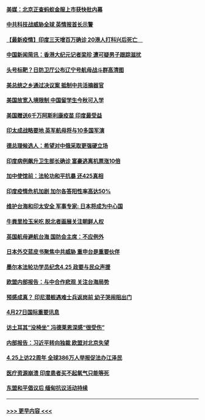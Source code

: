 #### [美媒：北京正查蚂蚁金服上市获快批内幕](../pages/prog202/a103105857.md?t=04281101) 
#### [中共科技战威胁全球 英情报首长示警](../pages/prog202/a103105656.md?t=04281101) 
#### [【最新疫情】印度三天增百万确诊 20港人打科兴后死亡　](../pages/prog202/a103105577.md?t=04281101) 
#### [中国新闻简讯：香港大纪元记者梁珍 遭可疑男子跟踪滋扰](../pages/prog202/a103105743.md?t=04281101) 
#### [头号标靶？日防卫厅公布辽宁号航母战斗群高清图](../pages/prog202/a103105738.md?t=04281101) 
#### [美总统之乡通过决议案 抵制中共活摘器官](../pages/prog202/a103105699.md?t=04281101) 
#### [美国放宽入境限制 中国留学生今秋可入学](../pages/prog202/a103105671.md?t=04281101) 
#### [美国赠送6千万阿斯利康疫苗 印度最受益](../pages/prog202/a103105666.md?t=04281101) 
#### [印太成战略要地 英军航母将与10多国军演](../pages/prog202/a103105649.md?t=04281101) 
#### [德总理候选人：希望对中俄采取更强硬立场](../pages/prog202/a103105607.md?t=04281101) 
#### [印度病例飙升卫生部长确诊 富豪逃离机票涨10倍](../pages/prog202/a103105536.md?t=04281101) 
#### [加中使馆前：法轮功和平抗暴 还425真相](../pages/prog202/a103105496.md?t=04281101) 
#### [印度疫情危机加剧 加尔各答阳性率高达50%](../pages/prog202/a103105450.md?t=04281101) 
#### [维护台海和印太安全 军事专家: 日本将成为中心国](../pages/prog202/a103105490.md?t=04281101) 
#### [牛粪里捡玉米吃 脱北者画展关注朝鲜人权](../pages/prog202/a103105479.md?t=04281101) 
#### [英国航母避航台海 国防会主席：不应例外](../pages/prog202/a103105488.md?t=04281101) 
#### [日本外交蓝皮书聚焦中共威胁 重申台是重要伙伴](../pages/prog202/a103105486.md?t=04281101) 
#### [墨尔本法轮功学员纪念4.25  政要与民众声援](../pages/prog202/a103105292.md?t=04281101) 
#### [欧盟内部报告：与中合作悲观 关注台海局势](../pages/prog202/a103105377.md?t=04281101) 
#### [预感成真？ 印尼潜舰遇难士兵返岗前 幼子哭闹阻出门](../pages/prog202/a103105261.md?t=04281101) 
#### [4月27日国际重要讯息](../pages/prog202/a103105283.md?t=04281101) 
#### [访土耳其“没椅坐” 冯德莱恩深感“很受伤”](../pages/prog202/a103105253.md?t=04281101) 
#### [内部报告：习近平转向独裁 欧盟对北京失望](../pages/prog202/a103105245.md?t=04281101) 
#### [4.25上访22周年 全球386万人举报促法办江泽民](../pages/prog202/a103105227.md?t=04281101) 
#### [医疗资源崩溃 印度患者买不起氧气只能等死](../pages/prog202/a103105110.md?t=04281101) 
#### [东盟和平倡议后 缅甸抗议活动持续](../pages/prog202/a103104896.md?t=04281101) 

----
#### [ >>> 更早内容 <<< ](../indexes/prog202-earlier.md)
